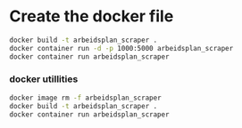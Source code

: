 

# Create the docker file

```bash
docker build -t arbeidsplan_scraper .
docker container run -d -p 1000:5000 arbeidsplan_scraper
docker container run arbeidsplan_scraper
```

### docker utillities
```bash
docker image rm -f arbeidsplan_scraper
docker build -t arbeidsplan_scraper .
docker container run arbeidsplan_scraper

```